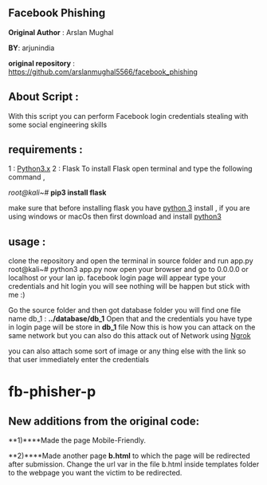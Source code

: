 ﻿## Facebook Phishing
**Original Author** : Arslan Mughal

**BY**: arjunindia

**original repository** : https://github.com/arslanmughal5566/facebook_phishing

## About Script :

With this script you can perform Facebook login credentials stealing with some social engineering skills  

## requirements :

1 : [Python3.x](https://www.python.org/downloads/)
2 : Flask
To install Flask open terminal and type the following command ,

*root@kali~#*  **pip3 install flask**



make sure that before installing flask you have [python 3](https://www.python.org/downloads/) install , if you are using windows or macOs then first download and install [python3](https://www.python.org/downloads/) 

## usage :
clone the repository and open the terminal in source folder and run app.py 
root@kali~# python3 app.py
now open your browser and go to 0.0.0.0 or localhost or your lan ip.
facebook login page will appear type your credentials and hit login you will see nothing will be happen but stick with me :)

Go the source folder and then got database folder you will find one file name db_1 : 
**../database/db_1**
Open that and the credentials you have type in login page will be store in **db_1**  file 
 Now this is how you can attack on the same network but you can also do this attack out of Network using [Ngrok](https://ngrok.com/) 
 


you can also attach some sort of image or any thing else with the link so that user immediately enter the credentials 
# fb-phisher-p


## New additions from the original code:
**1)****Made the page Mobile-Friendly.

**2)****Made another page **b.html** to which the page will be redirected after submission. Change the url var in the file b.html inside templates folder to the webpage you want the victim to be redirected.

